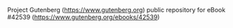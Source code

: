 Project Gutenberg (https://www.gutenberg.org) public repository for eBook #42539 (https://www.gutenberg.org/ebooks/42539)
